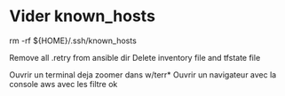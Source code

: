 # Vider known_hosts
rm -rf ${HOME}/.ssh/known_hosts

Remove all .retry from ansible dir
Delete inventory file and tfstate file

Ouvrir un terminal deja zoomer dans w/terr*
Ouvrir un navigateur avec la console aws avec les filtre ok
       